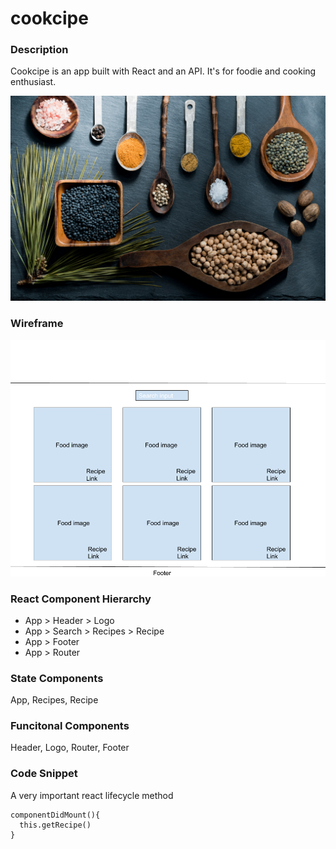 # cookcipe
### Description
Cookcipe is an app built with React and an API. It's for foodie and cooking enthusiast.

![homepage](cookcipe-app/images/cook5.jpg)

### Wireframe

![homepage](cookcipe-app/images/cookcipewireframe.png)

### React Component Hierarchy
* App > Header > Logo
* App > Search > Recipes > Recipe
* App > Footer
* App > Router

### State Components
App, Recipes, Recipe

### Funcitonal Components
Header, Logo, Router, Footer

### Code Snippet
A very important react lifecycle method

```
componentDidMount(){
  this.getRecipe()
}



